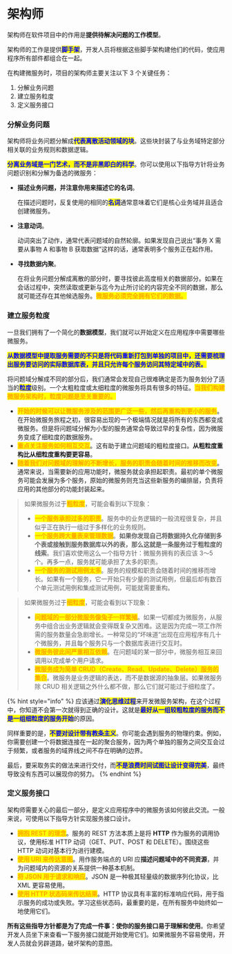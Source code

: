 # 架构师

架构师在软件项目中的作用是**提供待解决问题的工作模型**。

架构师的工作是提供<mark style="color:blue;">**脚手架**</mark>，开发人员将根据这些脚手架构建他们的代码，使应用程序所有部件都组合在一起。

在构建微服务时，项目的架构师主要关注以下 3 个关键任务：

1. 分解业务问题
2. 建立服务粒度
3. 定义服务接口

### 分解业务问题

架构师将业务问题分解成<mark style="color:blue;">**代表离散活动领域的块**</mark>。这些块封装了与业务域特定部分相关联的业务规则和数据逻辑。

<mark style="color:blue;">**分离业务域是一门艺术，而不是非黑即白的科学**</mark>。你可以使用以下指导方针将业务问题识别和分解为备选的微服务：

*   **描述业务问题，并注意你用来描述它的名词**。

    在描述问题时，反复使用的相同的<mark style="color:blue;">**名词**</mark>通常意味着它们是核心业务域并且适合创建微服务。
*   **注意动词**。

    动词突出了动作，通常代表问题域的自然轮廓。如果发现自己说出“事务 X 需要从事物 A 和事物 B 获取数据”这样的话，通常表明多个服务正在起作用。
*   **寻找数据内聚**。

    在将业务问题分解成离散的部分时，要寻找彼此高度相关的数据部分。如果在会话过程中，突然读取或更新与迄今为止所讨论的内容完全不同的数据，那么就可能还存在其他候选服务。<mark style="color:orange;">**微服务必须完全拥有它们的数据。**</mark>

### 建立服务粒度

一旦我们拥有了一个简化的**数据模型**，我们就可以开始定义在应用程序中需要哪些微服务。

<mark style="color:blue;">**从数据模型中提取服务需要的不只是将代码重新打包到单独的项目中，还需要梳理出服务要访问的实际数据库表，并且只允许每个服务访问其特定域中的表。**</mark>

将问题域分解成不同的部分后，我们通常会发现自己很难确定是否为服务划分了适当的<mark style="color:blue;">**粒度**</mark>级别。一个太粗粒度或太细粒度的微服务将具有很多的特征。<mark style="color:orange;">**当我们构建微服务架构时，粒度问题是至关重要的。**</mark>

* <mark style="color:orange;">**开始的时候可以让微服务涉及的范围更广泛一些，然后再重构到更小的服务**</mark>。在开始微服务旅程之初，很容易出现的一个极端情况就是将所有的东西都变成微服务。但是将问题域分解为小型的服务通常会导致过早的复杂性，因为微服务变成了细粒度的数据服务。
* <mark style="color:orange;">**重点关注服务如何相互交互**</mark>。这有助于建立问题域的粗粒度接口。**从粗粒度重构比从细粒度重构要更容易**。
* <mark style="color:orange;">**随着我们对问题域的理解的不断增长，服务的职责会随着时间的推移而改变**</mark>。通常来说，当需要新的应用功能时，微服务就会承担起职责。最初的单个微服务可能会发展为多个服务，原始的微服务则充当这些新服务的编排层，负责将应用的其他部分的功能封装起来。

> 如果微服务过于<mark style="color:orange;">**粗粒度**</mark>，可能会看到以下现象：
>
> * <mark style="color:orange;">**一个服务承担过多的职责**</mark>。服务中的业务逻辑的一般流程很复杂，并且似乎正在执行一组过于多样化的业务规则。
> * <mark style="color:orange;">**一个服务跨大量表来管理数据**</mark>。**如果你发现自己将数据持久化存储到多个表或接触到服务数据库以外的表，那么这就是一条服务过于粗粒度的线索**。我们喜欢使用这么一个指导方针：微服务拥有的表应该 3～5 个。再多一点，服务就可能承担了太多的职责。
> * <mark style="color:orange;">**一个服务的测试用例太多**</mark>。服务的规模和职责会随着时间的推移而增长。如果有一个服务，它一开始只有少量的测试用例，但最后却有数百个单元测试用例和集成测试用例，可能就需要重构。

> 如果微服务过于<mark style="color:orange;">**细粒度**</mark>，可能会看到以下现象：
>
> * <mark style="color:orange;">**问题域的一部分微服务像兔子一样繁殖**</mark>。如果一切都成为微服务，从服务中组合出业务逻辑就会变得既复杂又困难。这是因为完成一项工作所需的服务数量会急剧增长。一种常见的“坏味道”出现在应用程序有几十个微服务，并且每个服务只与一个数据库表进行交互时。
> * <mark style="color:orange;">**微服务彼此间严重相互依赖**</mark>。在问题域的某一部分中，微服务相互来回调用以完成单个用户请求。
> * <mark style="color:orange;">**微服务成为简单 CRUD（Create、Read、Update、Delete）服务的集合**</mark>。微服务是业务逻辑的表达，而不是数据源的抽象层。如果微服务除 CRUD 相关逻辑之外什么都不做，那么它们就可能过于细粒度了。

{% hint style="info" %}
应该通过<mark style="color:blue;">**演化思维过程**</mark>来开发微服务架构，在这个过程中，你知道不会第一次就得到正确的设计。这就是<mark style="color:blue;">**最好从一组较粗粒度的服务而不是一组细粒度的服务开始**</mark>的原因。

同样重要的是，<mark style="color:blue;">**不要对设计带有教条主义**</mark>。你可能会遇到服务的物理约束。例如，你需要创建一个将数据连接在一起的聚合服务，因为两个单独的服务之间交互会过于频繁，或者服务的域界线之间不存在明确的边界。

最后，要采取务实的做法来进行交付，而<mark style="color:blue;">**不是浪费时间试图让设计变得完美**</mark>，最终导致没有东西可以展现你的努力。
{% endhint %}

### 定义服务接口

架构师需要关心的最后一部分，是定义应用程序中的微服务该如何彼此交流。一般来说，可使用以下指导方针实现服务接口设计。

* <mark style="color:orange;">**拥抱 REST 的理念**</mark>。服务的 REST 方法本质上是将 **HTTP** 作为服务的调用协议，使用标准 HTTP 动词（GET、PUT、POST 和 DELETE）。围绕这些 HTTP 动词对基本行为进行建模。
* <mark style="color:orange;">**使用 URI 来传达意图**</mark>。用作服务端点的 URI 应**描述问题域中的不同资源**，并为问题域内的资源的关系提供一种基本机制。
* <mark style="color:orange;">**将 JSON 用于请求和响应**</mark>。JSON 是一种极其轻量级的数据序列化协议，比 XML 更容易使用。
* <mark style="color:orange;">**使用 HTTP 状态码来传达结果**</mark>。HTTP 协议具有丰富的标准响应代码，用于指示服务的成功或失败。学习这些状态码，最重要的是，在所有服务中始终如一地使用它们。

**所有这些指导方针都是为了完成一件事：使你的服务接口易于理解和使用**。你希望开发人员坐下来查看一下服务接口就能开始使用它们。如果微服务不容易使用，开发人员就会另辟道路，破坏架构的意图。

